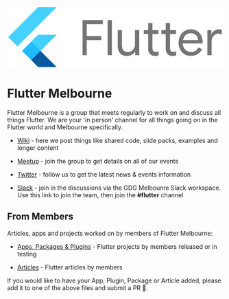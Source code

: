 ![Flutter logo](https://github.com/fluttermelbourne/meetup/blob/master/flutter-lockup.png)

# Flutter Melbourne

Flutter Melbourne is a group that meets regularly to work on and discuss all things Flutter. We are your 'in person' channel for all things going on in the Flutter world and Melbourne specifically.  

* [Wiki](https://github.com/fluttermelbourne/meetup/wiki) - here we post things like shared code, slide packs, examples and longer content

* [Meetup](https://www.meetup.com/Flutter-Melbourne/) - join the group to get details on all of our events

* [Twitter](https://twitter.com/FlutterMelb) - follow us to get the latest news & events information

* [Slack](https://gdgmelbourne.slack.com/join/shared_invite/enQtMzA0MzMyMjA1MTA5LWJmYWI0ZWNhNWRjZmQ2YmM3YWE0NTZmOTZjNTZmY2UzNzU4ZDkyN2UxMDc4MTAwZjY3N2E3ZWRmMTJlZjg5OTk) - join in the discussions via the GDG Melbounre Slack workspace. Use this link to join the team, then join the **#flutter** channel

## From Members

Articles, apps and projects worked on by members of Flutter Melbourne:

* [Apps, Packages & Plugins](made-by-members.md) - Flutter projects by members released or in testing

* [Articles](articles-by-members.md) - Flutter articles by members

If you would like to have your App, Plugin, Package or Article added, please add it to one of the above files and submit a PR 🙂.


